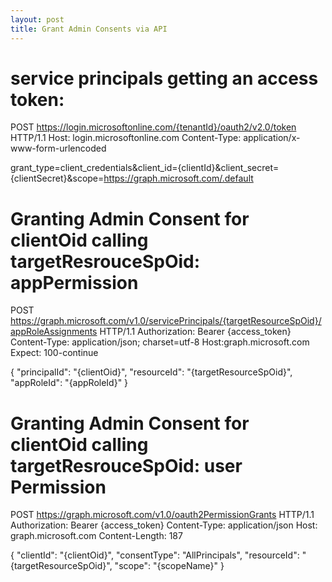 ```yaml
---
layout: post
title: Grant Admin Consents via API
---
```



service principals getting an access token:  
==============================================

POST https://login.microsoftonline.com/{tenantId}/oauth2/v2.0/token HTTP/1.1
Host: login.microsoftonline.com
Content-Type: application/x-www-form-urlencoded

grant_type=client_credentials&client_id={clientId}&client_secret={clientSecret}&scope=https://graph.microsoft.com/.default  
   
   
Granting Admin Consent for clientOid calling targetResrouceSpOid: appPermission
==============================================

POST https://graph.microsoft.com/v1.0/servicePrincipals/{targetResourceSpOid}/appRoleAssignments HTTP/1.1
Authorization: Bearer {access_token}
Content-Type: application/json; charset=utf-8
Host:graph.microsoft.com
Expect: 100-continue

{
 "principalId": "{clientOid}",
 "resourceId": "{targetResourceSpOid}",
  "appRoleId": "{appRoleId}"
}

Granting Admin Consent for clientOid calling targetResrouceSpOid: user Permission
==============================================
POST https://graph.microsoft.com/v1.0/oauth2PermissionGrants HTTP/1.1
Authorization: Bearer {access_token}
Content-Type: application/json
Host: graph.microsoft.com
Content-Length: 187

{
    "clientId":  "{clientOid}",
    "consentType":  "AllPrincipals",
    "resourceId":  "{targetResourceSpOid}",
    "scope":  "{scopeName}"
}
